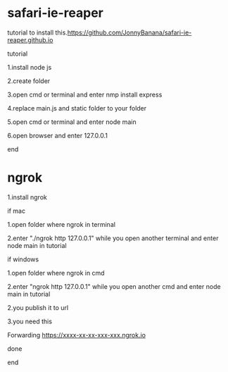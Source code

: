 # safari-ie-reaper
tutorial to install this.https://github.com/JonnyBanana/safari-ie-reaper.github.io

tutorial

1.install node js

2.create folder

3.open cmd or terminal and enter nmp install express

4.replace main.js and static folder to your folder

5.open cmd or terminal and enter node main

6.open browser and enter 127.0.0.1

end

# ngrok

1.install ngrok

if mac 

1.open folder where ngrok in terminal

2.enter "./ngrok http 127.0.0.1" while you open another terminal and enter node main in tutorial

if windows

1.open folder where ngrok in cmd

2.enter "ngrok http 127.0.0.1" while you open another cmd and enter node main in tutorial



2.you publish it to url 

3.you need this

Forwarding                    https://xxxx-xx-xx-xxx-xxx.ngrok.io

done

end

